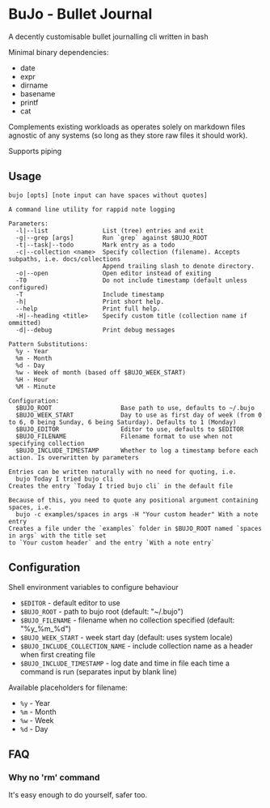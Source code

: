 # BuJo - Bullet Journal

A decently customisable bullet journalling cli written in bash 

Minimal binary dependencies: 
* date
* expr
* dirname
* basename
* printf
* cat

Complements existing workloads as operates solely on markdown files agnostic of
any systems (so long as they store raw files it should work).

Supports piping

## Usage

```shell
bujo [opts] [note input can have spaces without quotes]

A command line utility for rappid note logging

Parameters:
  -l|--list               List (tree) entries and exit
  -g|--grep [args]        Run `grep` against $BUJO_ROOT
  -t|--task|--todo        Mark entry as a todo
  -c|--collection <name>  Specify collection (filename). Accepts subpaths, i.e. docs/collections
                          Append trailing slash to denote directory.
  -o|--open               Open editor instead of exiting
  -T0                     Do not include timestamp (default unless configured)
  -T                      Include timestamp
  -h|                     Print short help.
  --help                  Print full help.
  -H|--heading <title>    Specify custom title (collection name if ommitted)
  -d|--debug              Print debug messages

Pattern Substitutions:
  %y - Year
  %m - Month
  %d - Day
  %w - Week of month (based off $BUJO_WEEK_START)
  %H - Hour
  %M - Minute

Configuration:
  $BUJO_ROOT                   Base path to use, defaults to ~/.bujo
  $BUJO_WEEK_START             Day to use as first day of week (from 0 to 6, 0 being Sunday, 6 being Saturday). Defaults to 1 (Monday)
  $BUJO_EDITOR                 Editor to use, defaults to $EDITOR
  $BUJO_FILENAME               Filename format to use when not specifying collection
  $BUJO_INCLUDE_TIMESTAMP      Whether to log a timestamp before each action. Is overwritten by parameters

Entries can be written naturally with no need for quoting, i.e.
  bujo Today I tried bujo cli
Creates the entry `Today I tried bujo cli` in the default file

Because of this, you need to quote any positional argument containing spaces, i.e.
  bujo -c examples/spaces in args -H "Your custom header" With a note entry
Creates a file under the `examples` folder in $BUJO_ROOT named `spaces in args` with the title set
to `Your custom header` and the entry `With a note entry`
```

## Configuration

Shell environment variables to configure behaviour

- `$EDITOR` - default editor to use 
- `$BUJO_ROOT` - path to bujo root (default: "~/.bujo")
- `$BUJO_FILENAME` - filename when no collection specified (default: "%y_%m_%d")
- `$BUJO_WEEK_START` - week start day (default: uses system locale)
- `$BUJO_INCLUDE_COLLECTION_NAME` - include collection name as a header when
first creating file
- `$BUJO_INCLUDE_TIMESTAMP` - log date and time in file each time a command is
run (separates input by blank line)

Available placeholders for filename: 
- `%y` - Year
- `%m` - Month
- `%w` - Week
- `%d` - Day

## FAQ

### Why no 'rm' command

It's easy enough to do yourself, safer too.

